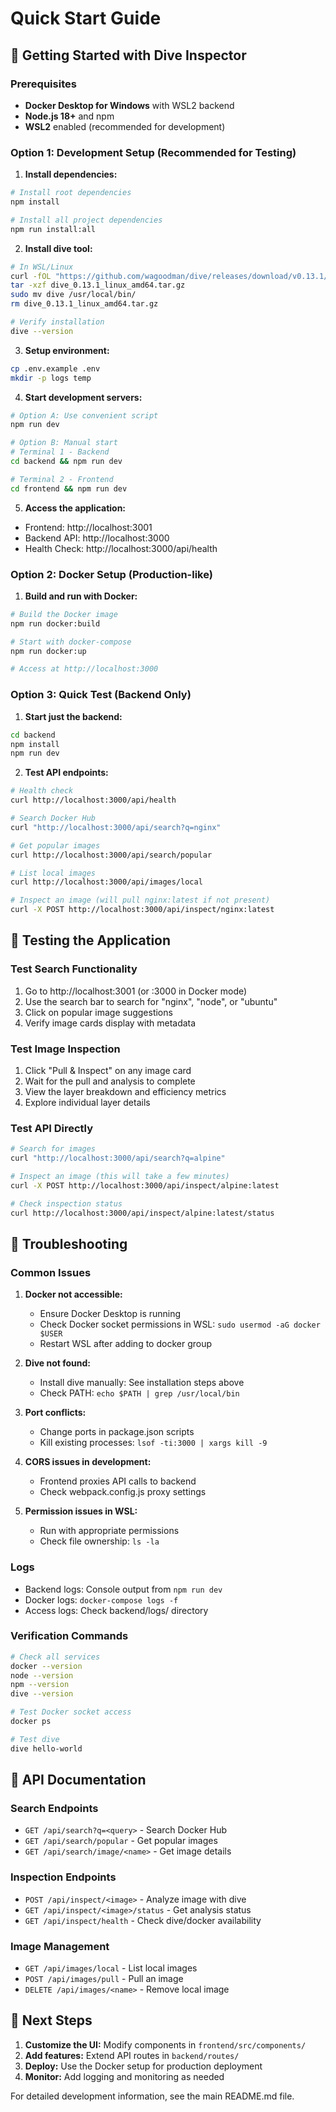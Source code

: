 # Quick Start Guide

## 🚀 Getting Started with Dive Inspector

### Prerequisites
- **Docker Desktop for Windows** with WSL2 backend
- **Node.js 18+** and npm
- **WSL2** enabled (recommended for development)

### Option 1: Development Setup (Recommended for Testing)

1. **Install dependencies:**
```bash
# Install root dependencies
npm install

# Install all project dependencies
npm run install:all
```

2. **Install dive tool:**
```bash
# In WSL/Linux
curl -fOL "https://github.com/wagoodman/dive/releases/download/v0.13.1/dive_0.13.1_linux_amd64.tar.gz"
tar -xzf dive_0.13.1_linux_amd64.tar.gz
sudo mv dive /usr/local/bin/
rm dive_0.13.1_linux_amd64.tar.gz

# Verify installation
dive --version
```

3. **Setup environment:**
```bash
cp .env.example .env
mkdir -p logs temp
```

4. **Start development servers:**
```bash
# Option A: Use convenient script
npm run dev

# Option B: Manual start
# Terminal 1 - Backend
cd backend && npm run dev

# Terminal 2 - Frontend  
cd frontend && npm run dev
```

5. **Access the application:**
- Frontend: http://localhost:3001
- Backend API: http://localhost:3000
- Health Check: http://localhost:3000/api/health

### Option 2: Docker Setup (Production-like)

1. **Build and run with Docker:**
```bash
# Build the Docker image
npm run docker:build

# Start with docker-compose
npm run docker:up

# Access at http://localhost:3000
```

### Option 3: Quick Test (Backend Only)

1. **Start just the backend:**
```bash
cd backend
npm install
npm run dev
```

2. **Test API endpoints:**
```bash
# Health check
curl http://localhost:3000/api/health

# Search Docker Hub
curl "http://localhost:3000/api/search?q=nginx"

# Get popular images
curl http://localhost:3000/api/search/popular

# List local images
curl http://localhost:3000/api/images/local

# Inspect an image (will pull nginx:latest if not present)
curl -X POST http://localhost:3000/api/inspect/nginx:latest
```

## 🧪 Testing the Application

### Test Search Functionality
1. Go to http://localhost:3001 (or :3000 in Docker mode)
2. Use the search bar to search for "nginx", "node", or "ubuntu"
3. Click on popular image suggestions
4. Verify image cards display with metadata

### Test Image Inspection
1. Click "Pull & Inspect" on any image card
2. Wait for the pull and analysis to complete
3. View the layer breakdown and efficiency metrics
4. Explore individual layer details

### Test API Directly
```bash
# Search for images
curl "http://localhost:3000/api/search?q=alpine"

# Inspect an image (this will take a few minutes)
curl -X POST http://localhost:3000/api/inspect/alpine:latest

# Check inspection status
curl http://localhost:3000/api/inspect/alpine:latest/status
```

## 🐛 Troubleshooting

### Common Issues

1. **Docker not accessible:**
   - Ensure Docker Desktop is running
   - Check Docker socket permissions in WSL: `sudo usermod -aG docker $USER`
   - Restart WSL after adding to docker group

2. **Dive not found:**
   - Install dive manually: See installation steps above
   - Check PATH: `echo $PATH | grep /usr/local/bin`

3. **Port conflicts:**
   - Change ports in package.json scripts
   - Kill existing processes: `lsof -ti:3000 | xargs kill -9`

4. **CORS issues in development:**
   - Frontend proxies API calls to backend
   - Check webpack.config.js proxy settings

5. **Permission issues in WSL:**
   - Run with appropriate permissions
   - Check file ownership: `ls -la`

### Logs
- Backend logs: Console output from `npm run dev`
- Docker logs: `docker-compose logs -f`
- Access logs: Check backend/logs/ directory

### Verification Commands
```bash
# Check all services
docker --version
node --version
npm --version
dive --version

# Test Docker socket access
docker ps

# Test dive
dive hello-world
```

## 📡 API Documentation

### Search Endpoints
- `GET /api/search?q=<query>` - Search Docker Hub
- `GET /api/search/popular` - Get popular images
- `GET /api/search/image/<name>` - Get image details

### Inspection Endpoints  
- `POST /api/inspect/<image>` - Analyze image with dive
- `GET /api/inspect/<image>/status` - Get analysis status
- `GET /api/inspect/health` - Check dive/docker availability

### Image Management
- `GET /api/images/local` - List local images
- `POST /api/images/pull` - Pull an image
- `DELETE /api/images/<name>` - Remove local image

## 🎯 Next Steps

1. **Customize the UI:** Modify components in `frontend/src/components/`
2. **Add features:** Extend API routes in `backend/routes/`
3. **Deploy:** Use the Docker setup for production deployment
4. **Monitor:** Add logging and monitoring as needed

For detailed development information, see the main README.md file.
